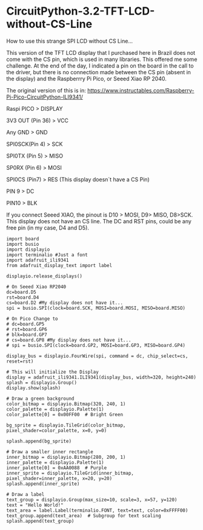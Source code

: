 # CircuitPython-3.2-TFT-LCD-without-CS-Line
How to use this strange SPI LCD without CS Line...

This version of the TFT LCD display that I purchased here in Brazil does not come with the CS pin, which is used in many libraries. This offered me some challenge. At the end of the day, I indicated a pin on the board in the call to the driver, but there is no connection made between the CS pin (absent in the display) and the Raspberrry Pi Pico, or Seeed Xiao RP 2040.

The original version of this is in: https://www.instructables.com/Raspberry-Pi-Pico-CircuitPython-ILI9341/

Raspi PICO > DISPLAY

3V3 OUT (Pin 36) > VCC

Any GND > GND

SPI0SCK(Pin 4) > SCK

SPI0TX (Pin 5) > MISO

SP0RX (Pin 6) > MOSI

SPI0CS (Pin7) > RES (This display doesn´t have a CS Pin)

PIN 9 > DC

PIN10 > BLK

If you connect Seeed XIAO, the pinout is D10 > MOSI, D9> MISO, D8>SCK. This display does not have an CS line.
The DC and RST pins, could be any free pin (in my case, D4 and D5). 
```
import board
import busio
import displayio
import terminalio #Just a font
import adafruit_ili9341
from adafruit_display_text import label

displayio.release_displays()

# On Seeed Xiao RP2040
dc=board.D5
rst=board.D4
cs=board.D2 #My display does not have it...
spi = busio.SPI(clock=board.SCK, MOSI=board.MOSI, MISO=board.MISO)

# On Pico Change to
# dc=board.GP5
# rst=board.GP6
# blk=board.GP7
# cs=board.GP8 #My display does not have it...
# spi = busio.SPI(clock=board.GP2, MOSI=board.GP3, MISO=board.GP4)

display_bus = displayio.FourWire(spi, command = dc, chip_select=cs, reset=rst)

# This will initialize the Display
display = adafruit_ili9341.ILI9341(display_bus, width=320, height=240)
splash = displayio.Group()
display.show(splash)

# Draw a green background
color_bitmap = displayio.Bitmap(320, 240, 1)
color_palette = displayio.Palette(1)
color_palette[0] = 0x00FF00  # Bright Green

bg_sprite = displayio.TileGrid(color_bitmap, pixel_shader=color_palette, x=0, y=0)

splash.append(bg_sprite)

# Draw a smaller inner rectangle
inner_bitmap = displayio.Bitmap(280, 200, 1)
inner_palette = displayio.Palette(1)
inner_palette[0] = 0xAA0088  # Purple
inner_sprite = displayio.TileGrid(inner_bitmap, pixel_shader=inner_palette, x=20, y=20)
splash.append(inner_sprite)

# Draw a label
text_group = displayio.Group(max_size=10, scale=3, x=57, y=120)
text = "Hello World!"
text_area = label.Label(terminalio.FONT, text=text, color=0xFFFF00)
text_group.append(text_area)  # Subgroup for text scaling
splash.append(text_group)
```
